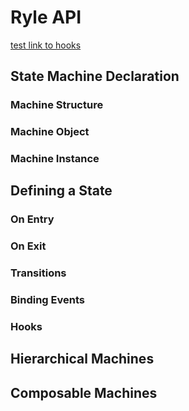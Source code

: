 # Ryle API

[test link to hooks](#hooks)

## State Machine Declaration

### Machine Structure

### Machine Object

### Machine Instance

## Defining a State

### On Entry

### On Exit

### Transitions

### Binding Events

### Hooks

## Hierarchical Machines

## Composable Machines
